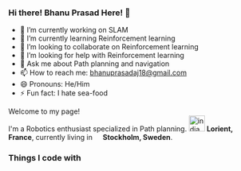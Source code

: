 ### Hi there! Bhanu Prasad Here! 👋

- 🔭 I’m currently working on SLAM
- 🌱 I’m currently learning Reinforcement learning
- 👯 I’m looking to collaborate on Reinforcement learning
- 🤔 I’m looking for help with Reinforcement learning
- 💬 Ask me about Path planning and navigation
- 📫 How to reach me: bhanuprasadaj18@gmail.com
- 😄 Pronouns: He/Him
- ⚡ Fun fact: I hate sea-food

<p>Welcome to my page! </br> I'm a Robotics enthusiast specialized in Path planning. <img width="32" src="https://img.icons8.com/color/32/india.png" alt="india"/> <b>Lorient, France</b>, currently living in <img src="https://cdn-icons-png.flaticon.com/512/197/197564.png" width="13"/> <b>Stockholm, Sweden</b>. </p>
<h3>Things I code with</h3>
<p>